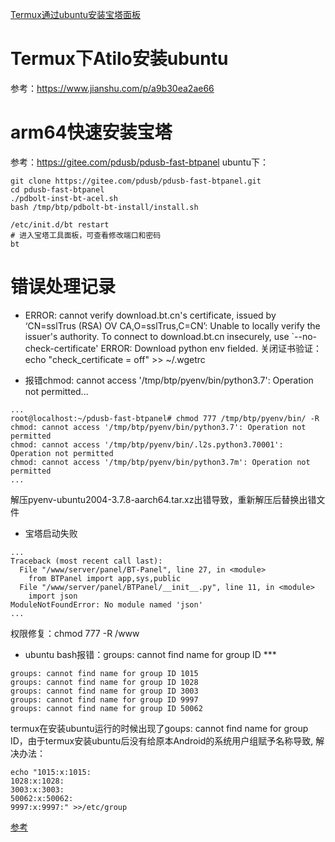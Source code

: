 [Termux通过ubuntu安装宝塔面板](https://github.com/cloudswave/blog/issues/20)

# Termux下Atilo安装ubuntu
参考：https://www.jianshu.com/p/a9b30ea2ae66
# arm64快速安装宝塔
参考：https://gitee.com/pdusb/pdusb-fast-btpanel
ubuntu下：
```
git clone https://gitee.com/pdusb/pdusb-fast-btpanel.git
cd pdusb-fast-btpanel
./pdbolt-inst-bt-acel.sh
bash /tmp/btp/pdbolt-bt-install/install.sh

/etc/init.d/bt restart
# 进入宝塔工具面板，可查看修改端口和密码
bt
```
# 错误处理记录
- ERROR: cannot verify download.bt.cn's certificate, issued by ‘CN=sslTrus (RSA) OV CA,O=sslTrus,C=CN’: Unable to locally verify the issuer's authority. To connect to download.bt.cn insecurely, use `--no-check-certificate' ERROR: Download python env fielded.
关闭证书验证：echo "check_certificate = off" >> ~/.wgetrc

-  报错chmod: cannot access '/tmp/btp/pyenv/bin/python3.7': Operation not permitted...
```
...
root@localhost:~/pdusb-fast-btpanel# chmod 777 /tmp/btp/pyenv/bin/ -R
chmod: cannot access '/tmp/btp/pyenv/bin/python3.7': Operation not permitted
chmod: cannot access '/tmp/btp/pyenv/bin/.l2s.python3.70001': Operation not permitted
chmod: cannot access '/tmp/btp/pyenv/bin/python3.7m': Operation not permitted
...
```
解压pyenv-ubuntu2004-3.7.8-aarch64.tar.xz出错导致，重新解压后替换出错文件

- 宝塔启动失败
```
...
Traceback (most recent call last):
  File "/www/server/panel/BT-Panel", line 27, in <module>
    from BTPanel import app,sys,public
  File "/www/server/panel/BTPanel/__init__.py", line 11, in <module>
    import json
ModuleNotFoundError: No module named 'json'
...
```
权限修复：chmod 777 -R /www

- ubuntu bash报错：groups: cannot find name for group ID ***
```
groups: cannot find name for group ID 1015
groups: cannot find name for group ID 1028
groups: cannot find name for group ID 3003
groups: cannot find name for group ID 9997
groups: cannot find name for group ID 50062
```
termux在安装ubuntu运行的时候出现了goups: cannot find name for group ID，由于termux安装ubuntu后没有给原本Android的系统用户组赋予名称导致, 解决办法：
```
echo "1015:x:1015:
1028:x:1028:
3003:x:3003:
50062:x:50062:
9997:x:9997:" >>/etc/group
```
[参考](https://blog.csdn.net/babytiger/article/details/112121506)

<!--csdn-article-id:128755099-->